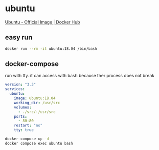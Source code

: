 # ubuntu

[Ubuntu \- Official Image \| Docker Hub](https://hub.docker.com/_/ubuntu)

## easy run

```bash
docker run --rm -it ubuntu:18.04 /bin/bash
```

## docker-compose

run with tty. it can access with bash because ther process does not break

```yml
version: "3.3"
services:
  ubuntu:
    image: ubuntu:18.04
    working_dir: /usr/src
    volumes:
      - ./src/:/usr/src
    ports:
      - 80:80
    restart: "no"
    tty: true
```

```bash
docker compose up -d
docker compose exec ubuntu bash
```
